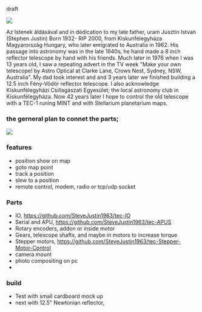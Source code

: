 draft

![](https://github.com/SteveJustin1963/tec-SCOPE/blob/master/pics/scope-steps1.png)


Az Istenek áldásával and in dedication to my late father, uram Jusztin Istvan (Stephen Justin) Born 1932- RIP 2000, from Kiskunfélegyháza Magyarország Hungary, who later emigrated to Australia in 1962. His passage into astronomy was in the late 1940s, he hand made a 8 inch reflector telescope by hand with his friends. Much later in 1976 when I was 13 years old, I saw a repeating advert in the TV week "Make your own telescope! by Astro Optical at Clarke Lane, Crows Nest, Sydney, NSW, Australia". My dad took interest and and 3 years later we finished building a 12.5 inch Fény-Vödör reflector telescope. I also acknowledge Kiskunfélegyházi Csillagászati Egyesület; the local astronomy club in Kiskunfélegyháza. Now 42 years later I hope to control the old telescope with a TEC-1 runing MINT and with Stellarium planetarium maps.    

### the gerneral plan to connet the parts;
![](https://github.com/SteveJustin1963/tec-SCOPE/blob/master/pics/map.png)

### features
- position show on map
- goto map point
- track a position
- slew to a position 
- remote control, modem, radio or tcp/udp socket

### Parts 
- IO, https://github.com/SteveJustin1963/tec-IO
- Serial and APU, https://github.com/SteveJustin1963/tec-APUS
- Rotary encoders, addon or inside motor
- Gears, telescope shafts, and maybe in motors to increase torque
- Stepper motors, https://github.com/SteveJustin1963/tec-Stepper-Motor-Control
- camera mount
- photo compositing on pc
- 

### build
 - Test with small cardboard mock up
- next with 12.5" Newtonian reflector, 


